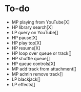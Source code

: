# To-do

* MP playing from YouTube[X]
* HP library search[X]
* LP query on YouTube[]
* HP pause[X]
* HP play top[X]
* HP resume[X]
* HP loop over queue or track[]
* HP shuffle queue[]
* HP queue controls[X]
* MP add track from attachment[]
* MP admin remove track[]
* LP blackjack[]
* LP effects[]

